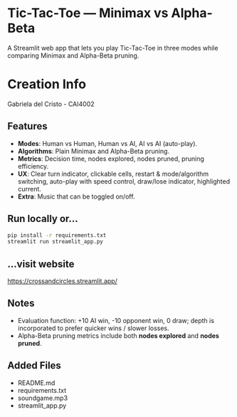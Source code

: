# Tic-Tac-Toe — Minimax vs Alpha-Beta 

A Streamlit web app that lets you play Tic-Tac-Toe in three modes while comparing Minimax and Alpha-Beta pruning.

# Creation Info

Gabriela del Cristo - CAI4002

## Features
- **Modes**: Human vs Human, Human vs AI, AI vs AI (auto-play).
- **Algorithms**: Plain Minimax and Alpha-Beta pruning.
- **Metrics**: Decision time, nodes explored, nodes pruned, pruning efficiency.
- **UX**: Clear turn indicator, clickable cells, restart & mode/algorithm switching, auto-play with speed control, draw/lose indicator, highlighted current.
- **Extra**: Music that can be toggled on/off.

## Run locally or...

```bash
pip install -r requirements.txt
streamlit run streamlit_app.py
```
## ...visit website

https://crossandcircles.streamlit.app/

## Notes
- Evaluation function: +10 AI win, -10 opponent win, 0 draw; depth is incorporated to prefer quicker wins / slower losses.
- Alpha-Beta pruning metrics include both **nodes explored** and **nodes pruned**.

## Added Files

- README.md
- requirements.txt
- soundgame.mp3
- streamlit_app.py

